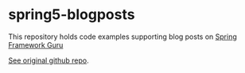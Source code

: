 # spring5-blogposts

This repository holds code examples supporting blog posts on [Spring Framework Guru](https://springframework.guru/)

[See original github repo](https://github.com/springframeworkguru/blogposts).

